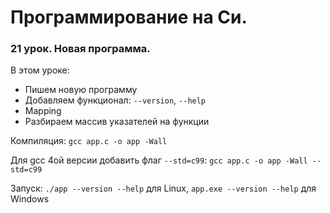 # Программирование на Си.

### 21 урок. Новая программа.

В этом уроке:

* Пишем новую программу
* Добавляем функционал: `--version`, `--help`
* Mapping
* Разбираем массив указателей на функции

Компиляция: `gcc app.c -o app -Wall`

Для gcc 4ой версии добавить флаг `--std=c99`: `gcc app.c -o app -Wall --std=c99`

Запуск: `./app --version --help` для Linux, `app.exe --version --help` для Windows